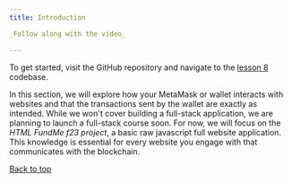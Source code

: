 ```yaml
---
title: Introduction

_Follow along with the video_

---
```


<a name="top"></a>
To get started, visit the GitHub repository and navigate to the [lesson 8](https://github.com/Cyfrin/html-fund-me-cu) codebase.

In this section, we will explore how your MetaMask or wallet interacts with websites and that the transactions sent by the wallet are exactly as intended. While we won't cover building a full-stack application, we are planning to launch a full-stack course soon. For now, we will focus on the _HTML FundMe f23 project_, a basic raw javascript full website application. This knowledge is essential for every website you engage with that communicates with the blockchain.

[Back to top](#top)
